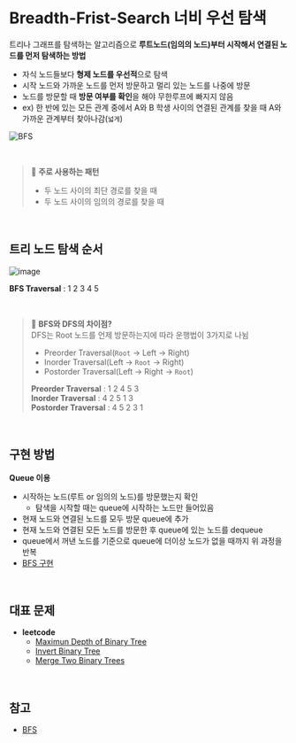 # Breadth-Frist-Search 너비 우선 탐색
트리나 그래프를 탐색하는 알고리즘으로 **루트노드(임의의 노드)부터 시작해서 연결된 노드를 먼저 탐색하는 방법**
- 자식 노드들보다 **형제 노드를 우선적**으로 탐색
- 시작 노드와 가까운 노드를 먼저 방문하고 멀리 있는 노드를 나중에 방문
- 노드를 방문할 때 **방문 여부를 확인**을 해야 무한루프에 빠지지 않음
- ex) 한 반에 있는 모든 관계 중에서 A와 B 학생 사이의 연결된 관계를 찾을 때 A와 가까운 관계부터 찾아나감(`넓게`)

![BFS](https://user-images.githubusercontent.com/44824456/169266262-58a6abef-9dc9-4940-96e0-cce5e9d2ebe6.gif)

<br />

> 📌 **주로 사용하는 패턴**
> - 두 노드 사이의 최단 경로를 찾을 때
> - 두 노드 사이의 임의의 경로를 찾을 때

<br />

## 트리 노드 탐색 순서

![image](https://user-images.githubusercontent.com/44824456/169261649-f6c48175-e894-4582-af44-5db305034d8e.png)

**BFS Traversal** : 1 2 3 4 5

<br />

> 📌 **BFS와 DFS의 차이점?**    
> DFS는 Root 노드를 언제 방문하는지에 따라 운행법이 3가지로 나뉨
> - Preorder Traversal(`Root` -> Left -> Right)
> - Inorder Traversal(Left -> `Root` -> Right)
> - Postorder Traversal(Left -> Right -> `Root`)
> 
> **Preorder Traversal** :   1 2 4 5 3     
> **Inorder Traversal**  :  4 2 5 1 3     
> **Postorder Traversal** :  4 5 2 3 1

<br />

## 구현 방법
**Queue 이용**
- 시작하는 노드(루트 or 임의의 노드)를 방문했는지 확인
   - 탐색을 시작할 때는 queue에 시작하는 노드만 들어있음
- 현재 노드와 연결된 노드를 모두 방문 queue에 추가
- 현재 노드와 연결된 모든 노드를 방문한 후 queue에 있는 노드를 dequeue
- queue에서 꺼낸 노드를 기준으로 queue에 더이상 노드가 없을 때까지 위 과정을 반복
- [BFS 구현](https://gmlwjd9405.github.io/2018/08/15/algorithm-bfs.html)

<br />

## 대표 문제
- **leetcode**
   - [Maximun Depth of Binary Tree](https://leetcode.com/problems/maximum-depth-of-binary-tree/)
   - [Invert Binary Tree](https://leetcode.com/problems/invert-binary-tree/)
   - [Merge Two Binary Trees](https://leetcode.com/problems/merge-two-binary-trees)

<br />

## 참고
- [BFS](https://github.com/trekhleb/javascript-algorithms/tree/master/src/algorithms/tree/breadth-first-search)
